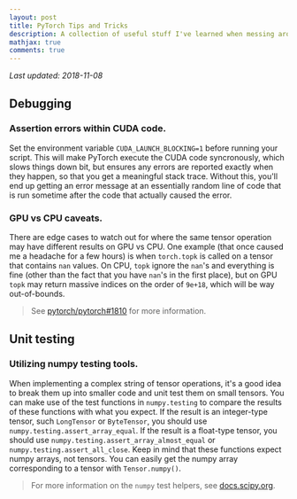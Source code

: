 ```yaml
---
layout: post
title: PyTorch Tips and Tricks
description: A collection of useful stuff I've learned when messing around with PyTorch
mathjax: true
comments: true
---
```


*Last updated: 2018-11-08*

## Debugging

### Assertion errors within CUDA code.

Set the environment variable `CUDA_LAUNCH_BLOCKING=1` before running your script. This will make PyTorch execute the CUDA code syncronously, which slows things down bit, but ensures any errors are reported exactly when they happen, so that you get a meaningful stack trace. Without this, you'll end up getting an error message at an essentially random line of code that is run sometime after the code that actually caused the error.

### GPU vs CPU caveats.

There are edge cases to watch out for where the same tensor operation may have different results on GPU vs CPU. One example (that once caused me a headache for a few hours) is when `torch.topk` is called on a tensor that contains `nan` values. On CPU, `topk` ignore the `nan`'s and everything is fine (other than the fact that you have `nan`'s in the first place), but on GPU `topk` may return massive indices on the order of `9e+18`, which will be way out-of-bounds.

> See [pytorch/pytorch#1810](https://github.com/pytorch/pytorch/issues/1810) for more information.

## Unit testing

### Utilizing numpy testing tools.

When implementing a complex string of tensor operations, it's a good idea to break them up into smaller code and unit test them on small tensors. You can make use of the test functions in `numpy.testing` to compare the results of these functions with what you expect. If the result is an integer-type tensor, such `LongTensor` or `ByteTensor`, you should use `numpy.testing.assert_array_equal`. If the result is a float-type tensor, you should use `numpy.testing.assert_array_almost_equal` or `numpy.testing.assert_all_close`. Keep in mind that these functions expect numpy arrays, not tensors. You can easily get the numpy array corresponding to a tensor with `Tensor.numpy()`.

> For more information on the `numpy` test helpers, see [docs.scipy.org](https://docs.scipy.org/doc/numpy-1.15.0/reference/routines.testing.html).
